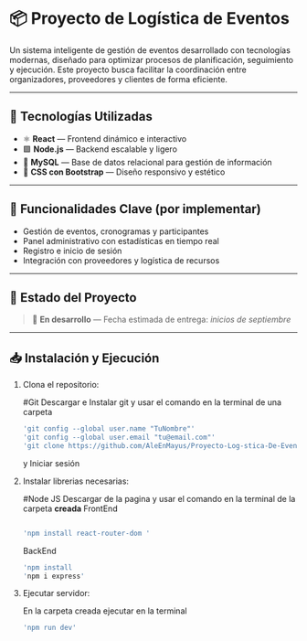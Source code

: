 # 📦 Proyecto de Logística de Eventos

Un sistema inteligente de gestión de eventos desarrollado con tecnologías modernas, diseñado para optimizar procesos de planificación, seguimiento y ejecución. Este proyecto busca facilitar la coordinación entre organizadores, proveedores y clientes de forma eficiente.

---

## 🚀 Tecnologías Utilizadas

- ⚛️ **React** — Frontend dinámico e interactivo  
- 🟩 **Node.js** — Backend escalable y ligero  
- 🐬 **MySQL** — Base de datos relacional para gestión de información  
- 🎨 **CSS con Bootstrap** — Diseño responsivo y estético

---

## 🔧 Funcionalidades Clave (por implementar)

- Gestión de eventos, cronogramas y participantes  
- Panel administrativo con estadísticas en tiempo real  
- Registro e inicio de sesión  
- Integración con proveedores y logística de recursos

---

## 📌 Estado del Proyecto

> 🚧 **En desarrollo** — Fecha estimada de entrega: *inicios de septiembre*

---

## 📥 Instalación y Ejecución
1. Clona el repositorio:

   #Git
   Descargar e Instalar git y usar el comando en la terminal de una carpeta
   ```bash
   'git config --global user.name "TuNombre"'
   'git config --global user.email "tu@email.com"'
   'git clone https://github.com/AleEnMayus/Proyecto-Log-stica-De-Eventos.git'
   ```
    y Iniciar sesión

2. Instalar librerias necesarias:

   #Node JS
   Descargar de la pagina y usar el comando en la terminal de la carpeta **creada**
   FrontEnd 
   ```bash
   
   'npm install react-router-dom '
   ```
   BackEnd
   ```bash
   'npm install
   'npm i express'

4. Ejecutar servidor:

   En la carpeta creada ejecutar en la terminal
   ```bash
   'npm run dev'
      

